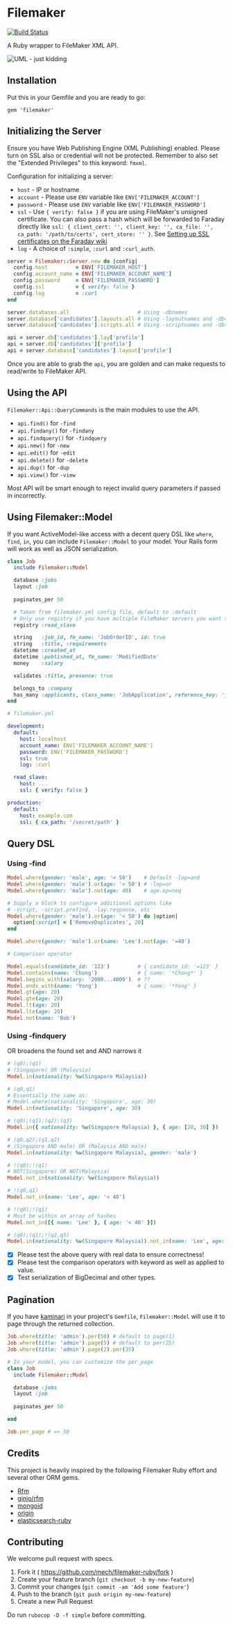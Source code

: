 # Filemaker

[![Build Status](https://travis-ci.org/mech/filemaker-ruby.svg?branch=master)](https://travis-ci.org/mech/filemaker-ruby)

A Ruby wrapper to FileMaker XML API.

![UML - just kidding](diagram.png)

## Installation

Put this in your Gemfile and you are ready to go:

```
gem 'filemaker'
```

## Initializing the Server

Ensure you have Web Publishing Engine (XML Publishing) enabled. Please turn on SSL also or credential will not be protected. Remember to also set the "Extended Privileges" to this keyword: `fmxml`.

Configuration for initializing a server:

* `host` - IP or hostname
* `account` - Please use `ENV` variable like `ENV['FILEMAKER_ACCOUNT']`
* `password` - Please use `ENV` variable like `ENV['FILEMAKER_PASSWORD']`
* `ssl` - Use `{ verify: false }` if you are using FileMaker's unsigned certificate. You can also pass a hash which will be forwarded to Faraday directly like `ssl: { client_cert: '', client_key: '', ca_file: '', ca_path: '/path/to/certs', cert_store: '' }`. See [Setting up SSL certificates on the Faraday wiki](https://github.com/lostisland/faraday/wiki/Setting-up-SSL-certificates)
* `log` - A choice of `:simple`, `:curl` and `:curl_auth`. 

```ruby
server = Filemaker::Server.new do |config|
  config.host         = ENV['FILEMAKER_HOST']
  config.account_name = ENV['FILEMAKER_ACCOUNT_NAME']
  config.password     = ENV['FILEMAKER_PASSWORD']
  config.ssl          = { verify: false }
  config.log          = :curl
end

server.databases.all                      # Using -dbnames
server.database['candidates'].layouts.all # Using -layoutnames and -db=candidates
server.database['candidates'].scripts.all # Using -scriptnames and -db=candidates

api = server.db['candidates'].lay['profile']
api = server.db['candidates']['profile']
api = server.database['candidates'].layout['profile']
```

Once you are able to grab the `api`, you are golden and can make requests to read/write to FileMaker API.

## Using the API

`Filemaker::Api::QueryCommands` is the main modules to use the API.

* `api.find()` for `-find`
* `api.findany()` for `-findany`
* `api.findquery()` for `-findquery`
* `api.new()` for `-new`
* `api.edit()` for `-edit`
* `api.delete()` for `-delete`
* `api.dup()` for `-dup`
* `api.view()` for `-view`

Most API will be smart enough to reject invalid query parameters if passed in incorrectly.

## Using Filemaker::Model

If you want ActiveModel-like access with a decent query DSL like `where`, `find`, `in`, you can include `Filemaker::Model` to your model. Your Rails form will work as well as JSON serialization.

```ruby
class Job
  include Filemaker::Model

  database :jobs
  layout :job
  
  paginates_per 50

  # Taken from filemaker.yml config file, default to :default
  # Only use registry if you have multiple FileMaker servers you want to connect
  registry :read_slave

  string   :job_id, fm_name: 'JobOrderID', id: true
  string   :title, :requirements
  datetime :created_at
  datetime :published_at, fm_name: 'ModifiedDate'
  money    :salary

  validates :title, presence: true

  belongs_to :company
  has_many :applicants, class_name: 'JobApplication', reference_key: 'job_id'
end
```

```yml
# filemaker.yml

development:
  default:
    host: localhost
    account_name: ENV['FILEMAKER_ACCOUNT_NAME']
    password: ENV['FILEMAKER_PASSWORD']
    ssl: true
    log: :curl

  read_slave:
    host: ...
    ssl: { verify: false }

production:
  default:
    host: example.com
    ssl: { ca_path: '/secret/path' }
```

## Query DSL

### Using -find

```ruby
Model.where(gender: 'male', age: '< 50')    # Default -lop=and
Model.where(gender: 'male').or(age: '< 50') # -lop=or
Model.where(gender: 'male').not(age: 40)    # age.op=neq

# Supply a block to configure additional options like
# -script, -script.prefind, -lay.response, etc
Model.where(gender: 'male').or(age: '< 50') do |option|
  option[:script] = ['RemoveDuplicates', 20]
end

Model.where(gender: 'male').or(name: 'Lee').not(age: '=40')

# Comparison operator

Model.equals(candidate_id: '123')         # { candidate_id: '=123' }
Model.contains(name: 'Chong')             # { name: '*Chong*' }
Model.begins_with(salary: '2000...4000')  # ??
Model.ends_with(name: 'Yong')             # { name: '*Yong' }
Model.gt(age: 20)
Model.gte(age: 20)
Model.lt(age: 20)
Model.lte(age: 20)
Model.not(name: 'Bob')
```

### Using -findquery

OR broadens the found set and AND narrows it

```ruby
# (q0);(q1)
# (Singapore) OR (Malaysia)
Model.in(nationality: %w(Singapore Malaysia))

# (q0,q1)
# Essentially the same as:
# Model.where(nationality: 'Singapore', age: 30)
Model.in(nationality: 'Singapore', age: 30)

# (q0);(q1);(q2);(q3)
Model.in({ nationality: %w(Singapore Malaysia) }, { age: [20, 30] })

# (q0,q2);(q1,q2)
# (Singapore AND male) OR (Malaysia AND male)
Model.in(nationality: %w(Singapore Malaysia), gender: 'male')

# !(q0);!(q1)
# NOT(Singapore) OR NOT(Malaysia)
Model.not_in(nationality: %w(Singapore Malaysia))

# !(q0,q1)
Model.not_in(name: 'Lee', age: '< 40')

# !(q0);!(q1)
# Must be within an array of hashes
Model.not_in([{ name: 'Lee' }, { age: '< 40' }])

# (q0);(q1);!(q2,q3)
Model.in(nationality: %w(Singapore Malaysia)).not_in(name: 'Lee', age: '< 40')
```

- [x] Please test the above query with real data to ensure correctness!
- [x] Please test the comparison operators with keyword as well as applied to value.
- [x] Test serialization of BigDecimal and other types.

## Pagination

If you have [kaminari](https://github.com/amatsuda/kaminari) in your project's `Gemfile`, `Filemaker::Model` will use it to page through the returned collection.

```ruby
Job.where(title: 'admin').per(50) # default to page(1)
Job.where(title: 'admin').page(5) # default to per(25)
Job.where(title: 'admin').page(2).per(35)

# In your model, you can customize the per_page
class Job
  include Filemaker::Model

  database :jobs
  layout :job
  
  paginates_per 50

end

Job.per_page # => 50
```

## Credits

This project is heavily inspired by the following Filemaker Ruby effort and several other ORM gems.

* [Rfm](https://github.com/lardawge/rfm)
* [ginjo/rfm](https://github.com/ginjo/rfm)
* [mongoid](https://github.com/mongoid/mongoid)
* [origin](https://github.com/mongoid/origin)
* [elasticsearch-ruby](https://github.com/elasticsearch/elasticsearch-ruby)

## Contributing

We welcome pull request with specs.

1. Fork it ( https://github.com/mech/filemaker-ruby/fork )
2. Create your feature branch (`git checkout -b my-new-feature`)
3. Commit your changes (`git commit -am 'Add some feature'`)
4. Push to the branch (`git push origin my-new-feature`)
5. Create a new Pull Request

Do run `rubocop -D -f simple` before committing.
